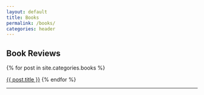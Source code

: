 ```yaml
---
layout: default
title: Books
permalink: /books/
categories: header
---
```


## Book Reviews

<!-- markdownlint-disable -->
{% for post in site.categories.books %}
</li><a class="post-link" href="{{ post.url }}">{{ post.title }}</a></li>
{% endfor %}
<!-- markdownlint-enable -->

<hr>
